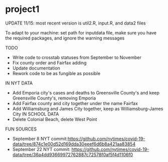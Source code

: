 # project1

UPDATE 11/15: most recent version is util2.R, input.R, and data2 files

To adapt to your machine: set path for inputdata file, make sure you
have the required packages, and ignore the warning messages

TODO
- Write code to crosstab statuses from September to November
- Fix county order and Fairfax adding
- Update documentation
- Rework code to be as fungible as possible

IN NYT DATA
- Add Emporia city's cases and deaths to Greensville County's and keep Greensville County's, removing Emporia
- Add Fairfax county and city together under the name Fairfax 
- Add Williamsburg and James City together, keep as Williamsburg-James City
IN SCHOOL DATA
- Delete Colonial Beach, delete West Point

FUN SOURCES
- September 8 NYT commit:https://github.com/nytimes/covid-19-data/tree/874c1e00d52d169dda30eeef6d6b8a421aa83854
- September 22 NYT commit: https://github.com/nytimes/covid-19-data/tree/36a4dd93669972762887c72578f0af5f4d1106f0
